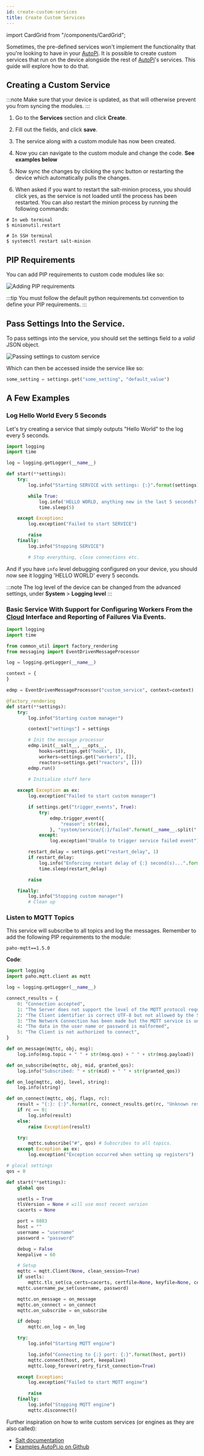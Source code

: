 ```yaml
---
id: create-custom-services
title: Create Custom Services
---
```

import CardGrid from "/components/CardGrid";

Sometimes, the pre-defined services won't implement the functionality that you're looking to have
in your [AutoPi](https://www.autopi.io). It is possible to create custom services that run on the device alongside the rest
of [AutoPi](https://www.autopi.io)'s services. This guide will explore how to do that.

## Creating a Custom Service

:::note
Make sure that your device is updated, as that will otherwise prevent you from syncing the
modules.
:::

1. Go to the **Services** section and click **Create**.
2. Fill out the fields, and click **save**.
3. The service along with a custom module has now been created.
4. Now you can navigate to the custom module and change the code.
**See examples below**

4. Now sync the changes by clicking the sync button or restarting the device which automatically pulls the changes.
5. When asked if you want to restart the salt-minion process, you should click yes, as the service
  is not loaded until the process has been restarted. You can also restart the minion process by
  running the following commands:

  ```
  # In web terminal
  $ minionutil.restart

  # In SSH terminal
  $ systemctl restart salt-minion
  ```

## PIP Requirements
You can add PIP requirements to custom code modules like so:

![Adding PIP requirements](/img/cloud/device_management/services/create_custom_services/adding_pip_requirements.png) 

:::tip
You must follow the default python requirements.txt convention to define your PIP requirements.
:::

## Pass Settings Into the Service.

To pass settings into the service, you should set the settings field to a *valid* JSON object.

![Passing settings to custom service](/img/cloud/device_management/services/create_custom_services/passing_settings_to_custom_service.png) 

Which can then be accessed inside the service like so:

```python
some_setting = settings.get("some_setting", "default_value")
```

## A Few Examples

### Log Hello World Every 5 Seconds

Let's try creating a service that simply outputs "Hello World" to the log every 5 seconds.

```python
import logging
import time

log = logging.getLogger(__name__)

def start(**settings):
    try:
        log.info("Starting SERVICE with settings: {:}".format(settings))

        while True:
            log.info('HELLO WORLD, anything new in the last 5 seconds?')
            time.sleep(5)

    except Exception:
        log.exception("Failed to start SERVICE")

        raise
    finally:
        log.info("Stopping SERVICE")

        # Stop everything, close connections etc.
```

And if you have `info` level debugging configured on your device, you should now see it logging
'HELLO WORLD' every 5 seconds.

:::note
The log level of the device can be changed from the advanced settings, under **System** >
**Logging level**
:::

### Basic Service With Support for Configuring Workers From the [Cloud](https://www.autopi.io/software-platform/cloud-management) Interface and Reporting of Failures Via Events.

```python
import logging
import time

from common_util import factory_rendering
from messaging import EventDrivenMessageProcessor

log = logging.getLogger(__name__)

context = {
}

edmp = EventDrivenMessageProcessor("custom_service", context=context)

@factory_rendering
def start(**settings):
    try:
        log.info("Starting custom manager")

        context["settings"] = settings

        # Init the message processor
        edmp.init(__salt__, __opts__,
            hooks=settings.get("hooks", []),
            workers=settings.get("workers", []),
            reactors=settings.get("reactors", []))
        edmp.run()

        # Initialize stuff here
    
    except Exception as ex:
        log.exception("Failed to start custom manager")

        if settings.get("trigger_events", True):
            try:
                edmp.trigger_event({
                    "reason": str(ex),
                }, "system/service/{:}/failed".format(__name__.split(".")[-1]))
            except:
                log.exception("Unable to trigger service failed event")

        restart_delay = settings.get("restart_delay", 1)
        if restart_delay:
            log.info("Enforcing restart delay of {:} second(s)...".format(restart_delay))
            time.sleep(restart_delay)

        raise

    finally:
        log.info("Stopping custom manager")
        # Clean up
```

### Listen to MQTT Topics
This service will subscribe to all topics and log the messages. Remember to add the following PIP
requirements to the module:

```
paho-mqtt==1.5.0
```

**Code**:

```python
import logging
import paho.mqtt.client as mqtt

log = logging.getLogger(__name__)

connect_results = {
    0: "Connection accepted",
    1: "The Server does not support the level of the MQTT protocol requested by the Client",
    2: "The Client identifier is correct UTF-8 but not allowed by the Server",
    3: "The Network Connection has been made but the MQTT service is unavailable",
    4: "The data in the user name or password is malformed",
    5: "The Client is not authorized to connect",
}

def on_message(mqttc, obj, msg):
    log.info(msg.topic + " " + str(msg.qos) + " " + str(msg.payload))

def on_subscribe(mqttc, obj, mid, granted_qos):
    log.info("Subscribed: " + str(mid) + " " + str(granted_qos))

def on_log(mqttc, obj, level, string):
    log.info(string)

def on_connect(mqttc, obj, flags, rc):
    result = "{:}: {:}".format(rc, connect_results.get(rc, "Unknown result code"))    
    if rc == 0:
        log.info(result)
    else:
        raise Exception(result)

    try:
        mqttc.subscribe("#", qos) # Subscribes to all topics.
    except Exception as ex:
        log.exception("Exception occurred when setting up registers")

# glocal settings
qos = 0

def start(**settings):
    global qos

    usetls = True
    tlsVersion = None # will use most recent version
    cacerts = None

    port = 8883
    host = ""
    username = "username"
    password = "password"

    debug = False
    keepalive = 60

    # Setup
    mqttc = mqtt.Client(None, clean_session=True)
    if usetls:
        mqttc.tls_set(ca_certs=cacerts, certfile=None, keyfile=None, cert_reqs=ssl.CERT_REQUIRED, tls_version=tlsVersion)
    mqttc.username_pw_set(username, password)

    mqttc.on_message = on_message
    mqttc.on_connect = on_connect
    mqttc.on_subscribe = on_subscribe

    if debug:
        mqttc.on_log = on_log

    try:
        log.info("Starting MQTT engine")

        log.info("Connecting to {:} port: {:}".format(host, port))
        mqttc.connect(host, port, keepalive)
        mqttc.loop_forever(retry_first_connection=True)

    except Exception:
        log.exception("Failed to start MQTT engine")

        raise
    finally:
        log.info("Stopping MQTT engine")
        mqttc.disconnect()
```

Further inspiration on how to write custom services (or engines as they are also called):
* [Salt documentation](https://docs.saltstack.com/en/2017.7/topics/engines/index.html)
* [Examples AutoPi.io on Github](https://github.com/autopi-io/autopi-core/tree/master/src/salt/base/ext/_engines)

